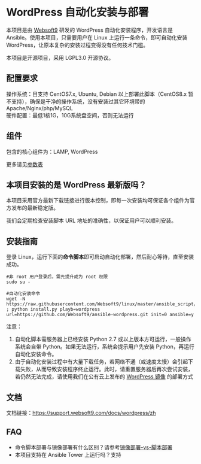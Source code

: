 # WordPress 自动化安装与部署

本项目是由 [Websoft9](http://www.websoft9.com) 研发的 WordPress 自动化安装程序，开发语言是 Ansible。使用本项目，只需要用户在 Linux 上运行一条命令，即可自动化安装 WordPress，让原本复杂的安装过程变得没有任何技术门槛。  

本项目是开源项目，采用 LGPL3.0 开源协议。

## 配置要求

操作系统：目支持 CentOS7.x, Ubuntu, Debian 以上部署此脚本（CentOS8.x 暂不支持），确保是干净的操作系统，没有安装过其它环境带的Apache/Nginx/php/MySQL   
硬件配置：最低1核1G，10G系统盘空间，否则无法运行

## 组件

包含的核心组件为：LAMP, WordPress

更多请见[参数表](/docs/zh/stack-components.md)

## 本项目安装的是 WordPress 最新版吗？

本项目采用官方最新下载链接进行版本控制，即每一次安装均可保证各个组件为官方发布的最新稳定版。

我们会定期检查安装脚本 URL 地址的准确性，以保证用户可以顺利安装。

## 安装指南

登录 Linux，运行下面的**命令脚本**即可启动自动化部署，然后耐心等待，直至安装成功。

```
#非 root 用户登录后，需先提升成为 root 权限
sudo su -

#自动化安装命令
wget -N https://raw.githubusercontent.com/Websoft9/linux/master/ansible_script/install.py ; python install.py playb=wordpress url=https://github.com/Websoft9/ansible-wordpress.git init=0 ansible=y

```

注意：  

1. 自动化脚本需服务器上已经安装 Python 2.7 或以上版本方可运行，一般操作系统会自带 Python。如果无法运行，系统会提示用户先安装 Python，再运行自动化安装命令。
2. 由于自动化安装过程中有大量下载任务，若网络不通（或速度太慢）会引起下载失败，从而导致安装程序终止运行。此时，请重置服务器后再次尝试安装，若仍然无法完成，请使用我们在公有云上发布的 [WordPress 镜像](https://apps.websoft9.com/wordpress) 的部署方式


## 文档

文档链接：https://support.websoft9.com/docs/wordpress/zh

## FAQ

- 命令脚本部署与镜像部署有什么区别？请参考[镜像部署-vs-脚本部署](https://support.websoft9.com/docs/faq/zh/bz-product.html#镜像部署-vs-脚本部署)
- 本项目支持在 Ansible Tower 上运行吗？支持
